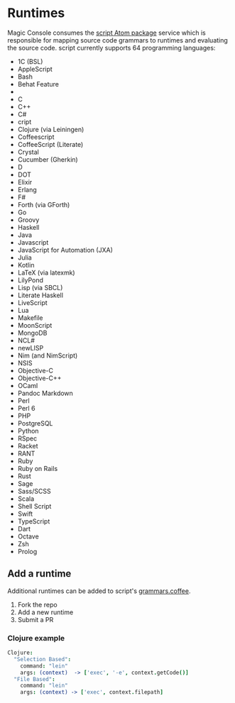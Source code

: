 # Runtimes

Magic Console consumes the [script Atom package](https://github.com/rgbkrk/atom-script) service which is responsible for mapping source code grammars to runtimes and evaluating the source code. script currently supports 64 programming languages:

* 1C (BSL)
* AppleScript
* Bash
* Behat Feature
*
* C
* C++
* C#
* cript
* Clojure (via Leiningen)
* Coffeescript
* CoffeeScript (Literate)
* Crystal
* Cucumber (Gherkin)
* D
* DOT
* Elixir
* Erlang
* F#
* Forth (via GForth)
* Go
* Groovy
* Haskell
* Java
* Javascript
* JavaScript for Automation (JXA)
* Julia
* Kotlin
* LaTeX (via latexmk)
* LilyPond
* Lisp (via SBCL)
* Literate Haskell
* LiveScript
* Lua
* Makefile
* MoonScript
* MongoDB
* NCL#
* newLISP
* Nim (and NimScript)
* NSIS
* Objective-C
* Objective-C++
* OCaml
* Pandoc Markdown
* Perl
* Perl 6
* PHP
* PostgreSQL
* Python
* RSpec
* Racket
* RANT
* Ruby
* Ruby on Rails
* Rust
* Sage
* Sass/SCSS
* Scala
* Shell Script
* Swift
* TypeScript
* Dart
* Octave
* Zsh
* Prolog

## Add a runtime

Additional runtimes can be added to script's [grammars.coffee](https://github.com/rgbkrk/atom-script/blob/master/lib/grammars.coffee).

1. Fork the repo
2. Add a new runtime
3. Submit a PR

### Clojure example

```coffeescript
Clojure:
  "Selection Based":
    command: "lein"
    args: (context)  -> ['exec', '-e', context.getCode()]
  "File Based":
    command: "lein"
    args: (context) -> ['exec', context.filepath]
```
